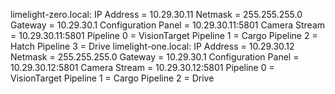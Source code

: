limelight-zero.local:
    IP Address = 10.29.30.11
    Netmask = 255.255.255.0
    Gateway = 10.29.30.1
    Configuration Panel = 10.29.30.11:5801
    Camera Stream = 10.29.30.11:5801
    Pipeline 0 = VisionTarget
    Pipeline 1 = Cargo
    Pipeline 2 = Hatch
    Pipeline 3 = Drive
limelight-one.local:
    IP Address = 10.29.30.12
    Netmask = 255.255.255.0
    Gateway = 10.29.30.1
    Configuration Panel = 10.29.30.12:5801
    Camera Stream = 10.29.30.12:5801
    Pipeline 0 = VisionTarget
    Pipeline 1 = Cargo
    Pipeline 2 = Drive
